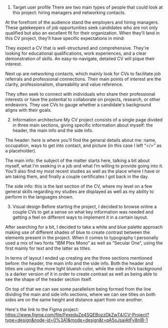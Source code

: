 1) Target user profile
There are two main types of people that could look at this project: hiring managers and networking contacts.

At the forefront of the audience stand the employers and hiring managers. These gatekeepers of job opportunities seek candidates who are not only qualified but also an excellent fit for their organization. When they’ll land in this CV project, they’ll have specific expectations in mind:

They expect a CV that is well-structured and comprehensive. They're looking for educational qualifications, work experiences, and a clear demonstration of skills. An easy-to-navigate, detailed CV will pique their interest.

Next up are networking contacts, which mainly look for CVs to facilitate job referrals and professional connections. Their main points of interest are the clarity, professionalism, shareability and value reference.

They often seek to connect with individuals who share their professional interests or have the potential to collaborate on projects, research, or other endeavors. They use CVs to gauge whether a candidate's background aligns with their goals.


2) Information architecture
My CV project consists of a single page divided in three main sections, giving specific information about myself: the header, the main info and the side info.

The header: here is where you’ll find the general details about me: name, occupation, ways to get into contact, and picture (in this case I left “</>” as a placeholder).

The main info: the subject of the matter starts here, talking a bit about myself, what I’m seeking in a job and what I’m willing to provide going into it. You’ll also find my most recent studies as well as the place where I have or am taking them, and finally a couple certificates I got back in the day.

The side info: this is the last section of the CV, where my level on a few general skills regarding my studies are displayed as well as my ability to perform in the languages shown.


3) Visual design
Before starting the project, I decided to browse online a couple CVs to get a sense on what key information was needed and getting a feel on different ways to implement it in a certain layout.

After searching for a bit, I decided to take a white and blue palette approach making use of different shades of blue to create contrast between the elements present in the project. When it comes to typography I personally used a mix of two fonts “IBM Plex Mono” as well as “Secular One”, using the first mainly for text and the latter as titles.

In terms of layout I ended up creating are the three sections mentioned before: the header, the main info and the side info.
Both the header and titles are using the more light blueish color, while the side info’s background is a darker version of it in order to create contrast as well as being able to see the shape of the header section itself.

On top of that we can see some parallelism being formed from the line dividing the main and side info sections, where we can see titles on both sides are on the same height and distance apart from one another.


Here's the link to the Figma project:
https://www.figma.com/file/FexeduZe4SQEBozzDkZwT4/CV-Project?type=design&node-id=0%3A1&mode=design&t=pA5oJsaiAtFv8nlB-1

